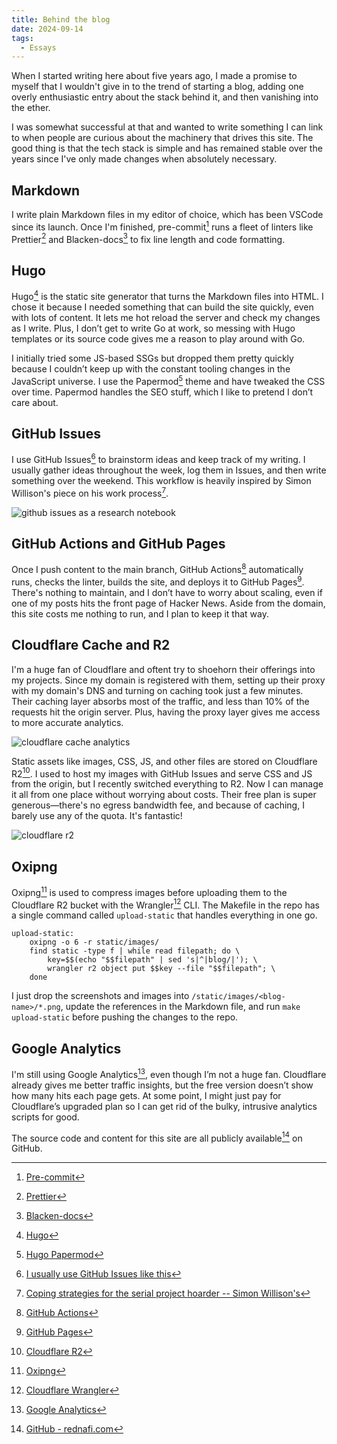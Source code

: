 ```yaml
---
title: Behind the blog
date: 2024-09-14
tags:
  - Essays
---
```


When I started writing here about five years ago, I made a promise to myself that I wouldn't
give in to the trend of starting a blog, adding one overly enthusiastic entry about the
stack behind it, and then vanishing into the ether.

I was somewhat successful at that and wanted to write something I can link to when people
are curious about the machinery that drives this site. The good thing is that the tech stack
is simple and has remained stable over the years since I've only made changes when
absolutely necessary.

## Markdown

I write plain Markdown files in my editor of choice, which has been VSCode since its launch.
Once I'm finished, pre-commit[^1] runs a fleet of linters like Prettier[^2] and
Blacken-docs[^3] to fix line length and code formatting.

## Hugo

Hugo[^4] is the static site generator that turns the Markdown files into HTML. I chose it
because I needed something that can build the site quickly, even with lots of content. It
lets me hot reload the server and check my changes as I write. Plus, I don’t get to write Go
at work, so messing with Hugo templates or its source code gives me a reason to play around
with Go.

I initially tried some JS-based SSGs but dropped them pretty quickly because I couldn’t keep
up with the constant tooling changes in the JavaScript universe. I use the Papermod[^5]
theme and have tweaked the CSS over time. Papermod handles the SEO stuff, which I like to
pretend I don’t care about.

## GitHub Issues

I use GitHub Issues[^6] to brainstorm ideas and keep track of my writing. I usually gather
ideas throughout the week, log them in Issues, and then write something over the weekend.
This workflow is heavily inspired by Simon Willison's piece on his work process[^7].

![github issues as a research notebook][image_1]

## GitHub Actions and GitHub Pages

Once I push content to the main branch, GitHub Actions[^8] automatically runs, checks the
linter, builds the site, and deploys it to GitHub Pages[^9]. There's nothing to maintain,
and I don’t have to worry about scaling, even if one of my posts hits the front page of
Hacker News. Aside from the domain, this site costs me nothing to run, and I plan to keep it
that way.

## Cloudflare Cache and R2

I'm a huge fan of Cloudflare and oftent try to shoehorn their offerings into my projects.
Since my domain is registered with them, setting up their proxy with my domain's DNS and
turning on caching took just a few minutes. Their caching layer absorbs most of the traffic,
and less than 10% of the requests hit the origin server. Plus, having the proxy layer gives
me access to more accurate analytics.

![cloudflare cache analytics][image_2]

Static assets like images, CSS, JS, and other files are stored on Cloudflare R2[^10]. I used
to host my images with GitHub Issues and serve CSS and JS from the origin, but I recently
switched everything to R2. Now I can manage it all from one place without worrying about
costs. Their free plan is super generous—there's no egress bandwidth fee, and because of
caching, I barely use any of the quota. It's fantastic!

![cloudflare r2][image_3]

## Oxipng

Oxipng[^11] is used to compress images before uploading them to the Cloudflare R2 bucket
with the Wrangler[^12] CLI. The Makefile in the repo has a single command called
`upload-static` that handles everything in one go.

```make
upload-static:
    oxipng -o 6 -r static/images/
    find static -type f | while read filepath; do \
        key=$$(echo "$$filepath" | sed 's|^|blog/|'); \
        wrangler r2 object put $$key --file "$$filepath"; \
    done
```

I just drop the screenshots and images into `/static/images/<blog-name>/*.png`, update the
references in the Markdown file, and run `make upload-static` before pushing the changes to
the repo.

## Google Analytics

I'm still using Google Analytics[^13], even though I’m not a huge fan. Cloudflare already
gives me better traffic insights, but the free version doesn’t show how many hits each page
gets. At some point, I might just pay for Cloudflare’s upgraded plan so I can get rid of the
bulky, intrusive analytics scripts for good.

The source code and content for this site are all publicly available[^14] on GitHub.

[^1]: [Pre-commit](https://pre-commit.com/)

[^2]: [Prettier](https://prettier.io/)

[^3]: [Blacken-docs](https://pypi.org/project/blacken-docs/)

[^4]: [Hugo](https://gohugo.io/)

[^5]: [Hugo Papermod](https://github.com/adityatelange/hugo-PaperMod)

[^6]:
    [I usually use GitHub Issues like this](https://github.com/rednafi/rednafi.com/issues/125)

[^7]:
    [Coping strategies for the serial project hoarder -- Simon Willison's](https://simonwillison.net/2022/Nov/26/productivity/)

[^8]: [GitHub Actions](https://github.com/features/actions)

[^9]: [GitHub Pages](https://pages.github.com/)

[^10]: [Cloudflare R2](https://developers.cloudflare.com/r2/)

[^11]: [Oxipng](https://github.com/shssoichiro/oxipng)

[^12]: [Cloudflare Wrangler](https://developers.cloudflare.com/workers/wrangler/)

[^13]: [Google Analytics](https://analytics.google.com/)

[^14]: [GitHub - rednafi.com](https://github.com/rednafi/rednafi.com)

[image_1]: https://blob.rednafi.com/static/images/behind_the_blog/img_1.png
[image_2]: https://blob.rednafi.com/static/images/behind_the_blog/img_2.png
[image_3]: https://blob.rednafi.com/static/images/behind_the_blog/img_3.png
